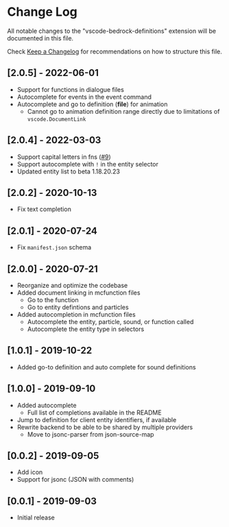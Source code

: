 # Change Log

All notable changes to the "vscode-bedrock-definitions" extension will be documented in this file.

Check [Keep a Changelog](http://keepachangelog.com/) for recommendations on how to structure this file.

## [2.0.5] - 2022-06-01
- Support for functions in dialogue files
- Autocomplete for events in the event command
- Autocomplete and go to definition (**file**) for animation
  - Cannot go to animation definition range directly due to limitations of `vscode.DocumentLink`

## [2.0.4] - 2022-03-03
- Support capital letters in fns ([#9](https://github.com/destruc7i0n/vscode-bedrock-definitions/issues/9))
- Support autocomplete with `!` in the entity selector
- Updated entity list to beta 1.18.20.23

## [2.0.2] - 2020-10-13
- Fix text completion

## [2.0.1] - 2020-07-24
- Fix `manifest.json` schema

## [2.0.0] - 2020-07-21

- Reorganize and optimize the codebase
- Added document linking in mcfunction files
  - Go to the function
  - Go to entity defintions and particles
- Added autocompletion in mcfunction files
  - Autocomplete the entity, particle, sound, or function called
  - Autocomplete the entity type in selectors

## [1.0.1] - 2019-10-22

- Added go-to definition and auto complete for sound definitions

## [1.0.0] - 2019-09-10

- Added autocomplete
  - Full list of completions available in the README
- Jump to definition for client entity identifiers, if available
- Rewrite backend to be able to be shared by multiple providers
  - Move to jsonc-parser from json-source-map

## [0.0.2] - 2019-09-05

- Add icon
- Support for jsonc (JSON with comments)

## [0.0.1] - 2019-09-03

- Initial release